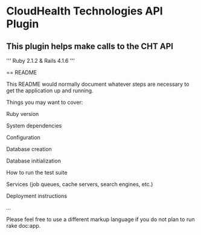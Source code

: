 # CloudHealth Technologies API Plugin
## This plugin helps make calls to the CHT API

'''
Ruby 2.1.2 & Rails 4.1.6
'''

== README

This README would normally document whatever steps are necessary to get the application up and running.

Things you may want to cover:

Ruby version

System dependencies

Configuration

Database creation

Database initialization

How to run the test suite

Services (job queues, cache servers, search engines, etc.)

Deployment instructions

...

Please feel free to use a different markup language if you do not plan to run rake doc:app.